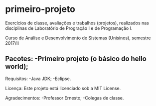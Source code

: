 # primeiro-projeto
Exercícios de classe, avaliações e trabalhos (projetos), realizados nas disciplinas de Laboratório de Progração I e de Programação I.

Curso de Análise e Desenvolvimento de Sistemas (Unisinos), semestre 2017/II

Pacotes:
-Primeiro projeto (o básico do hello world);
-

Requisitos:
-Java JDK;
-Eclipse.

Licença:
Este projeto está licenciado sob a MIT License.

Agradecimentos:
-Professor Ernesto;
-Colegas de classe.
